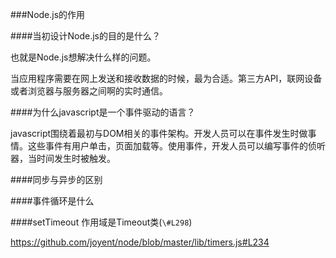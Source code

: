 ###Node.js的作用

####当初设计Node.js的目的是什么？

也就是Node.js想解决什么样的问题。

当应用程序需要在网上发送和接收数据的时候，最为合适。第三方API，联网设备或者浏览器与服务器之间啊的实时通信。

####为什么javascript是一个事件驱动的语言？

javascript围绕着最初与DOM相关的事件架构。开发人员可以在事件发生时做事情。这些事件有用户单击，页面加载等。使用事件，开发人员可以编写事件的侦听器，当时间发生时被触发。

####同步与异步的区别

####事件循环是什么

####setTimeout 作用域是Timeout类(`\#L298`)

<https://github.com/joyent/node/blob/master/lib/timers.js#L234>
